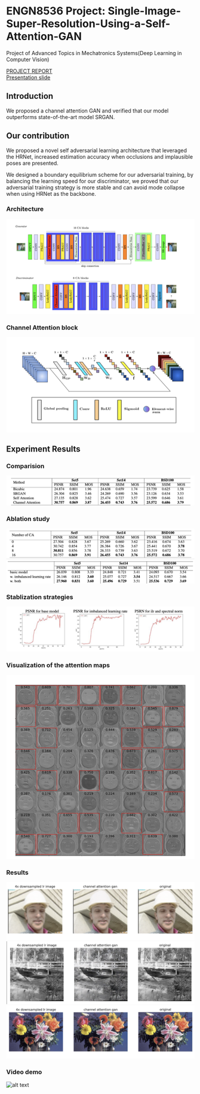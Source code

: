 # ENGN8536 Project: Single-Image-Super-Resolution-Using-a-Self-Attention-GAN

Project of Advanced Topics in Mechatronics Systems(Deep Learning in Computer Vision)

[PROJECT REPORT](https://github.com/redlessme/Single-Image-Super-Resolution-Using-a-Self-Attention-GAN/blob/master/project_report.pdf)  
[Presentation slide](https://github.com/redlessme/Single-Image-Super-Resolution-Using-a-Self-Attention-GAN/blob/master/p8.pdf)  



## Introduction

We proposed a channel attention GAN and verified that our model outperforms state-of-the-art model SRGAN.

## Our contribution
We proposed a novel self adversarial learning architecture that leveraged the HRNet, increased estimation accuracy when occlusions and implausible poses are presented.

We designed a boundary equilibrium scheme for our adversarial training, by balancing the learning speed for our discriminator, we proved that our adversarial training strategy is more stable and can avoid mode collapse when using HRNet as the backbone.

### Architecture

![alt text](images/architecture.png)
### Channel Attention block
![alt text](images/ca.png)

## Experiment Results

### Comparision
![alt text](images/model.png)
### Ablation study
![alt text](images/ab1.png)
![alt text](images/ab2.png)
### Stablization strategies
![alt text](images/stable.png)
### Visualization of the attention maps
![alt text](images/visualization.png)
### Results
![alt text](images/r1.png)
![alt text](images/r2.png)
![alt text](images/r3.png)
### Video demo
![alt text](images/ezgif.com-gif-maker.gif)


